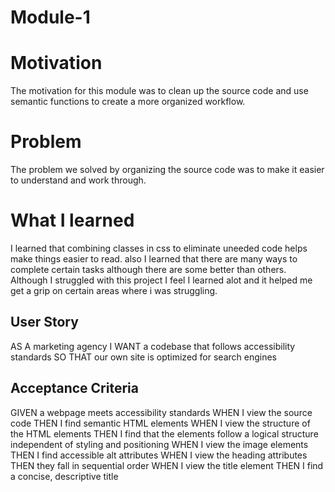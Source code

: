 # Module-1
# Motivation
The motivation for this module was to clean up the source code and use semantic functions to create a more organized workflow. 
# Problem
The problem we solved by organizing the source code was to make it easier to understand and work through.
# What I learned
I learned that combining classes in css to eliminate uneeded code helps make things easier to read. also I learned that there are many ways to complete certain tasks although there are some better than others. Although I struggled with this project I feel I learned alot and it helped me get a grip on certain areas where i was struggling.


## User Story
AS A marketing agency
I WANT a codebase that follows accessibility standards
SO THAT our own site is optimized for search engines
## Acceptance Criteria
GIVEN a webpage meets accessibility standards
WHEN I view the source code
THEN I find semantic HTML elements
WHEN I view the structure of the HTML elements
THEN I find that the elements follow a logical structure independent of styling and positioning
WHEN I view the image elements
THEN I find accessible alt attributes
WHEN I view the heading attributes
THEN they fall in sequential order
WHEN I view the title element
THEN I find a concise, descriptive title